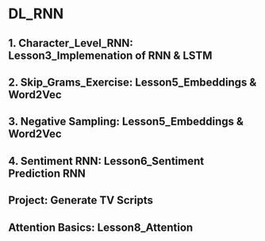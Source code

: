 # DL_RNN
## 1. Character_Level_RNN: Lesson3_Implemenation of RNN & LSTM

## 2. Skip_Grams_Exercise: Lesson5_Embeddings & Word2Vec

## 3. Negative Sampling: Lesson5_Embeddings & Word2Vec

## 4. Sentiment RNN: Lesson6_Sentiment Prediction RNN 

## Project: Generate TV Scripts

## Attention Basics: Lesson8_Attention 

